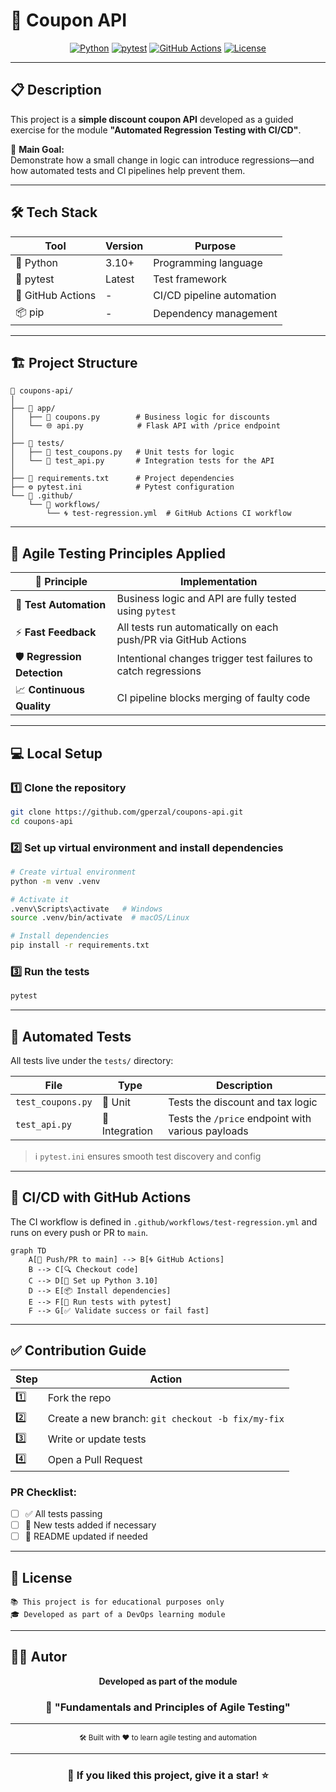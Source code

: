 # 🧾 Coupon API

<div align="center">

[![Python](https://img.shields.io/badge/Python-3.10+-blue.svg)](https://www.python.org/downloads/)
[![pytest](https://img.shields.io/badge/pytest-✓-green.svg)](https://docs.pytest.org/)
[![GitHub Actions](https://img.shields.io/badge/GitHub%20Actions-Regression%20Tests-orange.svg)](https://github.com/features/actions)
[![License](https://img.shields.io/badge/license-Educational-brightgreen.svg)](LICENSE)

</div>

---

## 📋 Description

This project is a **simple discount coupon API** developed as a guided exercise for the module **"Automated Regression Testing with CI/CD"**.

🎯 **Main Goal:**  
Demonstrate how a small change in logic can introduce regressions—and how automated tests and CI pipelines help prevent them.

---

## 🛠️ Tech Stack

| Tool        | Version  | Purpose                      |
|-------------|----------|------------------------------|
| 🐍 Python    | 3.10+    | Programming language         |
| 🧪 pytest    | Latest   | Test framework               |
| 🔄 GitHub Actions | -        | CI/CD pipeline automation   |
| 📦 pip       | -        | Dependency management        |

---

## 🏗️ Project Structure

```
📁 coupons-api/
│
├── 📁 app/
│   ├── 🧮 coupons.py        # Business logic for discounts
│   └── 🌐 api.py            # Flask API with /price endpoint
│
├── 📁 tests/
│   ├── 🧪 test_coupons.py   # Unit tests for logic
│   └── 🔗 test_api.py       # Integration tests for the API
│
├── 📄 requirements.txt      # Project dependencies
├── ⚙️ pytest.ini            # Pytest configuration
└── 📁 .github/
    └── 📁 workflows/
        └── 🌀 test-regression.yml  # GitHub Actions CI workflow
```

---

## 🚀 Agile Testing Principles Applied

| 🧠 Principle | Implementation |
|-------------|----------------|
| 🤖 **Test Automation** | Business logic and API are fully tested using `pytest` |
| ⚡ **Fast Feedback** | All tests run automatically on each push/PR via GitHub Actions |
| 🛡️ **Regression Detection** | Intentional changes trigger test failures to catch regressions |
| 📈 **Continuous Quality** | CI pipeline blocks merging of faulty code |

---

## 💻 Local Setup

### 1️⃣ Clone the repository

```bash
git clone https://github.com/gperzal/coupons-api.git
cd coupons-api
```

### 2️⃣ Set up virtual environment and install dependencies

```bash
# Create virtual environment
python -m venv .venv

# Activate it
.venv\Scripts\activate   # Windows
source .venv/bin/activate  # macOS/Linux

# Install dependencies
pip install -r requirements.txt
```

### 3️⃣ Run the tests

```bash
pytest
```

---

## 🧪 Automated Tests

All tests live under the `tests/` directory:

| File | Type | Description |
|------|------|-------------|
| `test_coupons.py` | 🔧 Unit | Tests the discount and tax logic |
| `test_api.py`     | 🔗 Integration | Tests the `/price` endpoint with various payloads |

> ℹ️ `pytest.ini` ensures smooth test discovery and config

---

## 🔄 CI/CD with GitHub Actions

The CI workflow is defined in `.github/workflows/test-regression.yml` and runs on every push or PR to `main`.

```mermaid
graph TD
    A[💬 Push/PR to main] --> B[🌀 GitHub Actions]
    B --> C[🔍 Checkout code]
    C --> D[🐍 Set up Python 3.10]
    D --> E[📦 Install dependencies]
    E --> F[🧪 Run tests with pytest]
    F --> G[✅ Validate success or fail fast]
```

---

## ✅ Contribution Guide

| Step | Action |
|------|--------|
| 1️⃣ | Fork the repo |
| 2️⃣ | Create a new branch: `git checkout -b fix/my-fix` |
| 3️⃣ | Write or update tests |
| 4️⃣ | Open a Pull Request |

### PR Checklist:
- [ ] ✅ All tests passing
- [ ] 🧪 New tests added if necessary
- [ ] 📝 README updated if needed

---

## 📜 License

```
📚 This project is for educational purposes only
🎓 Developed as part of a DevOps learning module
```

---

## 👨‍💻 Autor

<div align="center">

**Developed as part of the module**
### 🎯 "Fundamentals and Principles of Agile Testing"

---

<sub>🛠️ Built with ❤️ to learn agile testing and automation</sub>

</div>

---

<div align="center">

### 🌟 If you liked this project, give it a star! ⭐

</div>